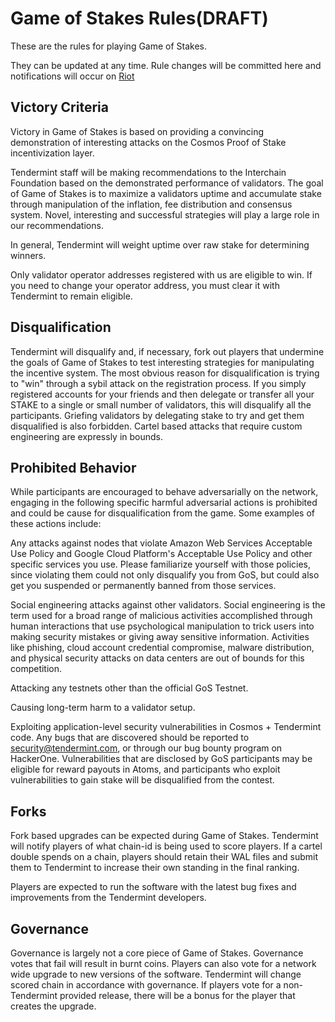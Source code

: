 # Game of Stakes Rules(DRAFT)

These are the rules for playing Game of Stakes.

They can be updated at any time. Rule changes will be committed here and notifications will occur on [Riot](https://matrix.to/#/!hEuEYSWKomxnWlSKqi:matrix.org?via=matrix.org&via=matrix.bitple.com&via=t2bot.io)

## Victory Criteria

Victory in Game of Stakes is based on providing a convincing demonstration of interesting attacks on the Cosmos Proof of Stake incentivization layer.

Tendermint staff will be making recommendations to the Interchain Foundation based on the demonstrated performance of validators. The goal of Game of Stakes is to maximize a validators uptime and accumulate stake through manipulation of the inflation, fee distribution and consensus system. Novel, interesting and successful strategies will play a large role in our recommendations.

In general, Tendermint will weight uptime over raw stake for determining winners. 

Only validator operator addresses registered with us are eligible to win. If you need to change your operator address, you must clear it with Tendermint to remain eligible.

## Disqualification

Tendermint will disqualify and, if necessary, fork out players that undermine the goals of Game of Stakes to test interesting strategies for manipulating the incentive system. The most obvious reason for disqualification is trying to "win" through a sybil attack on the registration process. If you simply registered accounts for your friends  and then delegate or transfer all your STAKE to a single or small number of validators, this will disqualify all the participants. Griefing validators by delegating stake to try and get them disqualified is also forbidden. Cartel based attacks that require custom engineering are expressly in bounds.

## Prohibited Behavior

While participants are encouraged to behave adversarially on the network, engaging in the following specific harmful adversarial actions is prohibited and could be cause for disqualification from the game. Some examples of these actions include:

Any attacks against nodes that violate Amazon Web Services Acceptable Use Policy and Google Cloud Platform's Acceptable Use Policy and other specific services you use. Please familiarize yourself with those policies, since violating them could not only disqualify you from GoS, but could also get you suspended or permanently banned from those services.

Social engineering attacks against other validators. Social engineering is the term used for a broad range of malicious activities accomplished through human interactions that use psychological manipulation to trick users into making security mistakes or giving away sensitive information. Activities like phishing, cloud account credential compromise, malware distribution, and physical security attacks on data centers are out of bounds for this competition.

Attacking any testnets other than the official GoS Testnet.

Causing long-term harm to a validator setup.

Exploiting application-level security vulnerabilities in Cosmos + Tendermint code. Any bugs that are discovered should be reported to security@tendermint.com, or through our bug bounty program on HackerOne. Vulnerabilities that are disclosed by GoS participants may be eligible for reward payouts in Atoms, and participants who exploit vulnerabilities to gain stake will be disqualified from the contest.

## Forks

Fork based upgrades can be expected during Game of Stakes. Tendermint will notify players of what chain-id is being used to score players. If a cartel double spends on a chain, players should retain their WAL files and submit them to Tendermint to increase their own standing in the final ranking.

Players are expected to run the software with the latest bug fixes and improvements from the Tendermint developers.

## Governance

Governance is largely not a core piece of Game of Stakes. Governance votes that fail will result in burnt coins. Players can also vote for a network wide upgrade to new versions of the software. Tendermint will change scored chain in accordance with governance. If players vote for a non-Tendermint provided release, there will be a bonus for the player that creates the upgrade.
